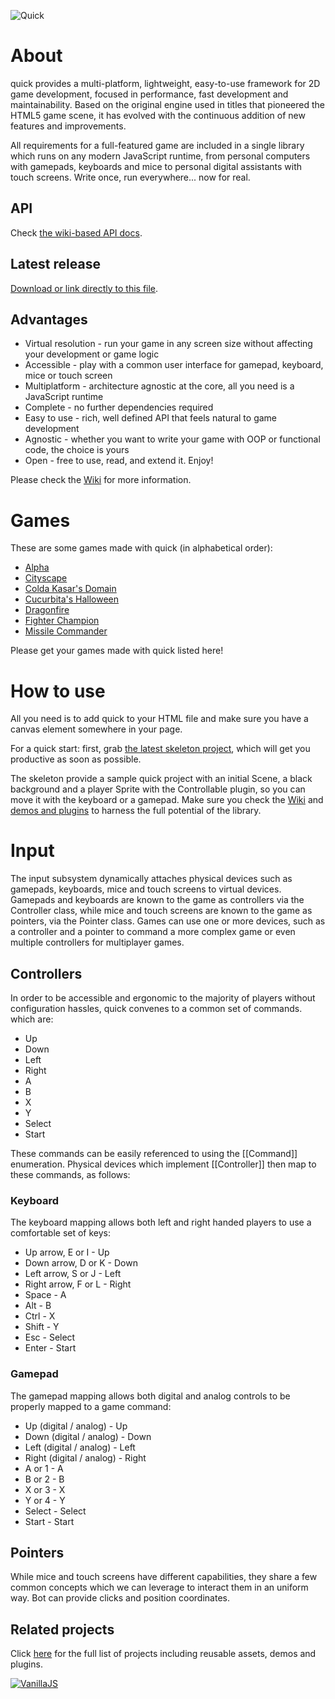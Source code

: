 ![Quick][logo]
# About
quick provides a multi-platform, lightweight, easy-to-use framework for 2D game development, focused in performance, fast development and maintainability. Based on the original engine used in titles that pioneered the HTML5 game scene, it has evolved with the continuous addition of new features and improvements.

All requirements for a full-featured game are included in a single library which runs on any modern JavaScript runtime, from personal computers with gamepads, keyboards and mice to personal digital assistants with touch screens. Write once, run everywhere... now for real.

## API
Check [the wiki-based API docs](https://github.com/quick-developers/quick/wiki).

## Latest release
[Download or link directly to this file](https://cdn.rawgit.com/quick-developers/quick/v6.1.0/quick.js).

## Advantages
* Virtual resolution - run your game in any screen size without affecting your development or game logic
* Accessible - play with a common user interface for gamepad, keyboard, mice or touch screen
* Multiplatform - architecture agnostic at the core, all you need is a JavaScript runtime
* Complete - no further dependencies required
* Easy to use - rich, well defined API that feels natural to game development
* Agnostic - whether you want to write your game with OOP or functional code, the choice is yours
* Open - free to use, read, and extend it. Enjoy!

Please check the [Wiki](https://github.com/quick-developers/quick/wiki) for more information.

# Games
These are some games made with quick (in alphabetical order):
* [Alpha](http://diogoschneider.github.io/games/alpha/)
* [Cityscape](https://www.kongregate.com/games/diogoschneider/cityscape/)
* [Colda Kasar's Domain](http://coldmass.com.br/coldakasar/)
* [Cucurbita's Halloween](http://www.kongregate.com/games/bbastudios/cucurbitas-halloween)
* [Dragonfire](http://staudt.github.io/dragonfire/)
* [Fighter Champion](https://rawgit.com/csfeijo/fighter-champion/master/index.html)
* [Missile Commander](http://staudt.github.io/missile-commander/)

Please get your games made with quick listed here!

# How to use
All you need is to add quick to your HTML file and make sure you have a canvas element somewhere in your page.

For a quick start: first, grab [the latest skeleton project](https://github.com/quick-developers/quick-skel), which will get you productive as soon as possible.

The skeleton provide a sample quick project with an initial Scene, a black background and a player Sprite with the Controllable plugin, so you can move it with the keyboard or a gamepad. Make sure you check the [Wiki](https://github.com/quick-developers/quick/wiki) and [demos and plugins](https://github.com/quick-developers) to harness the full potential of the library.

# Input
The input subsystem dynamically attaches physical devices such as gamepads, keyboards, mice and touch screens to virtual devices. Gamepads and keyboards are known to the game as controllers via the Controller class, while mice and touch screens are known to the game as pointers, via the Pointer class. Games can use one or more devices, such as a controller and a pointer to command a more complex game or even multiple controllers for multiplayer games.

## Controllers
In order to be accessible and ergonomic to the majority of players without configuration hassles, quick convenes to a common set of commands. which are:
* Up
* Down
* Left
* Right
* A
* B
* X
* Y
* Select
* Start

These commands can be easily referenced to using the [[Command]] enumeration. Physical devices which implement [[Controller]] then map to these commands, as follows:

### Keyboard
The keyboard mapping allows both left and right handed players to use a comfortable set of keys:
* Up arrow, E or I - Up
* Down arrow, D or K - Down
* Left arrow, S or J - Left
* Right arrow, F or L - Right
* Space - A
* Alt - B
* Ctrl - X
* Shift - Y
* Esc - Select
* Enter - Start

### Gamepad
The gamepad mapping allows both digital and analog controls to be properly mapped to a game command:
* Up (digital / analog) - Up
* Down (digital / analog) - Down
* Left (digital / analog) - Left
* Right (digital / analog) - Right
* A or 1 - A
* B or 2 - B
* X or 3 - X
* Y or 4 - Y
* Select - Select
* Start - Start

## Pointers
While mice and touch screens have different capabilities, they share a few common concepts which we can leverage to interact them in an uniform way. Bot can provide clicks and position coordinates.

## Related projects
Click [here](https://github.com/quick-developers) for the full list of projects including reusable assets, demos and plugins.

[![VanillaJS](http://vanilla-js.com/assets/button.png)](http://vanilla-js.com)

[logo]: http://quick-developers.github.io/quick/logo.png
        "Quick logo thanks to Fernanda L. Staudt"
